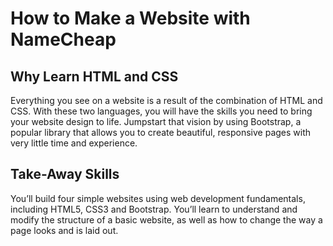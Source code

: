 # How to Make a Website with NameCheap

## Why Learn HTML and CSS

Everything you see on a website is a result of the combination of HTML and CSS. With these two languages, you will have the skills you need to bring your website design to life. Jumpstart that vision by using Bootstrap, a popular library that allows you to create beautiful, responsive pages with very little time and experience.

## Take-Away Skills

You’ll build four simple websites using web development fundamentals, including HTML5, CSS3 and Bootstrap. You’ll learn to understand and modify the structure of a basic website, as well as how to change the way a page looks and is laid out.
